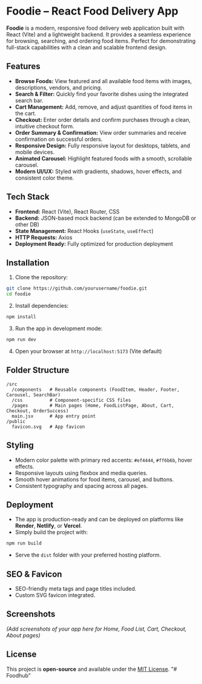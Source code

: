 
# Foodie – React Food Delivery App

**Foodie** is a modern, responsive food delivery web application built with React (Vite) and a lightweight backend. It provides a seamless experience for browsing, searching, and ordering food items. Perfect for demonstrating full-stack capabilities with a clean and scalable frontend design.

## Features

* **Browse Foods:** View featured and all available food items with images, descriptions, vendors, and pricing.
* **Search & Filter:** Quickly find your favorite dishes using the integrated search bar.
* **Cart Management:** Add, remove, and adjust quantities of food items in the cart.
* **Checkout:** Enter order details and confirm purchases through a clean, intuitive checkout form.
* **Order Summary & Confirmation:** View order summaries and receive confirmation on successful orders.
* **Responsive Design:** Fully responsive layout for desktops, tablets, and mobile devices.
* **Animated Carousel:** Highlight featured foods with a smooth, scrollable carousel.
* **Modern UI/UX:** Styled with gradients, shadows, hover effects, and consistent color theme.

## Tech Stack

* **Frontend:** React (Vite), React Router, CSS
* **Backend:** JSON-based mock backend (can be extended to MongoDB or other DB)
* **State Management:** React Hooks (`useState`, `useEffect`)
* **HTTP Requests:** Axios
* **Deployment Ready:** Fully optimized for production deployment

## Installation

1. Clone the repository:

```bash
git clone https://github.com/yourusername/foodie.git
cd foodie
```

2. Install dependencies:

```bash
npm install
```

3. Run the app in development mode:

```bash
npm run dev
```

4. Open your browser at `http://localhost:5173` (Vite default)

## Folder Structure

```
/src
  /components   # Reusable components (FoodItem, Header, Footer, Carousel, SearchBar)
  /css          # Component-specific CSS files
  /pages        # Main pages (Home, FoodListPage, About, Cart, Checkout, OrderSuccess)
  main.jsx      # App entry point
/public
  favicon.svg   # App favicon
```

## Styling

* Modern color palette with primary red accents: `#ef4444`, `#ff6b6b`, hover effects.
* Responsive layouts using flexbox and media queries.
* Smooth hover animations for food items, carousel, and buttons.
* Consistent typography and spacing across all pages.

## Deployment

* The app is production-ready and can be deployed on platforms like **Render**, **Netlify**, or **Vercel**.
* Simply build the project with:

```bash
npm run build
```

* Serve the `dist` folder with your preferred hosting platform.

## SEO & Favicon

* SEO-friendly meta tags and page titles included.
* Custom SVG favicon integrated.

## Screenshots

*(Add screenshots of your app here for Home, Food List, Cart, Checkout, About pages)*

## License

This project is **open-source** and available under the [MIT License](LICENSE).
"# Foodhub" 
